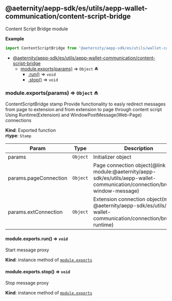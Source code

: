 <a id="module_@aeternity/aepp-sdk/es/utils/aepp-wallet-communication/content-script-bridge"></a>

## @aeternity/aepp-sdk/es/utils/aepp-wallet-communication/content-script-bridge
Content Script Bridge module

**Example**  
```js
import ContentScriptBridge from '@aeternity/aepp-sdk/es/utils/wallet-communication/content-script-bridge
```

* [@aeternity/aepp-sdk/es/utils/aepp-wallet-communication/content-script-bridge](#module_@aeternity/aepp-sdk/es/utils/aepp-wallet-communication/content-script-bridge)
    * [module.exports(params)](#exp_module_@aeternity/aepp-sdk/es/utils/aepp-wallet-communication/content-script-bridge--module.exports) ⇒ `Object` ⏏
        * [.run()](#module_@aeternity/aepp-sdk/es/utils/aepp-wallet-communication/content-script-bridge--module.exports+run) ⇒ `void`
        * [.stop()](#module_@aeternity/aepp-sdk/es/utils/aepp-wallet-communication/content-script-bridge--module.exports+stop) ⇒ `void`

<a id="exp_module_@aeternity/aepp-sdk/es/utils/aepp-wallet-communication/content-script-bridge--module.exports"></a>

### module.exports(params) ⇒ `Object` ⏏
ContentScriptBridge stamp
Provide functionality to easly redirect messages from page to extension and from extension to page through content script
Using Runtime(Extension) and WindowPostMessage(Web-Page) connections

**Kind**: Exported function  
**rtype**: `Stamp`

| Param | Type | Description |
| --- | --- | --- |
| params | `Object` | Initializer object |
| params.pageConnection | `Object` | Page connection object(@link module:@aeternity/aepp-sdk/es/utils/aepp-wallet-communication/connection/browser-window-message) |
| params.extConnection | `Object` | Extension connection object(module: @aeternity/aepp-sdk/es/utils/aepp-wallet-communication/connection/browser-runtime) |

<a id="module_@aeternity/aepp-sdk/es/utils/aepp-wallet-communication/content-script-bridge--module.exports+run"></a>

#### module.exports.run() ⇒ `void`
Start message proxy

**Kind**: instance method of [`module.exports`](#exp_module_@aeternity/aepp-sdk/es/utils/aepp-wallet-communication/content-script-bridge--module.exports)  
<a id="module_@aeternity/aepp-sdk/es/utils/aepp-wallet-communication/content-script-bridge--module.exports+stop"></a>

#### module.exports.stop() ⇒ `void`
Stop message proxy

**Kind**: instance method of [`module.exports`](#exp_module_@aeternity/aepp-sdk/es/utils/aepp-wallet-communication/content-script-bridge--module.exports)  
